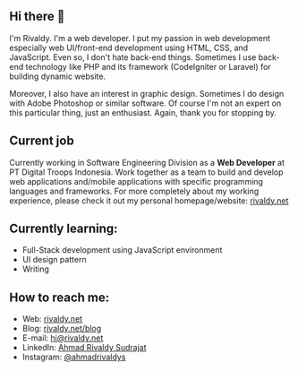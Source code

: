 ## Hi there 👋


I'm Rivaldy. I'm a web developer. I put my passion in web development especially web UI/front-end development using HTML, CSS, and JavaScript. Even so, 
I don't hate back-end things. Sometimes I use back-end technology like PHP and its framework (CodeIgniter or Laravel) for building dynamic website.

Moreover, I also have an interest in graphic design. Sometimes I do design with Adobe Photoshop or similar software. Of course I'm not an expert on this particular thing, 
just an enthusiast. Again, thank you for stopping by.


## Current job
Currently working in Software Engineering Division as a **Web Developer** at PT Digital Troops Indonesia. Work together as a team to build and develop web 
applications and/mobile applications with specific programming languages and frameworks. For more completely about my working experience, please check it out
my personal homepage/website: [rivaldy.net](https://rivaldy.net)

## Currently learning:
* Full-Stack development using JavaScript environment
* UI design pattern
* Writing

## How to reach me:
* Web: <a href="https://rivaldy.net" target="_blank">rivaldy.net</a>
* Blog: [rivaldy.net/blog](https://rivaldy.net/blog)
* E-mail: [hi@rivaldy.net](mailto:hi@rivaldy.net)
* LinkedIn: [Ahmad Rivaldy Sudrajat](https://linkedin.com/in/ahmad-rivaldy-sudrajat)
* Instagram: [@ahmadrivaldys](https://instagram.com/ahmadrivaldys)
